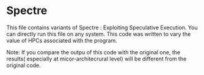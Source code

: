 # Spectre

This file contains variants of Spectre : Exploiting Speculative Execution. You can directly run this file on any system.
This code was written to vary the value of HPCs associated with the program.


Note: If you compare the outpu of this code with the original one, the results( especially at micor-architecrural level)
will be different from the original code.
